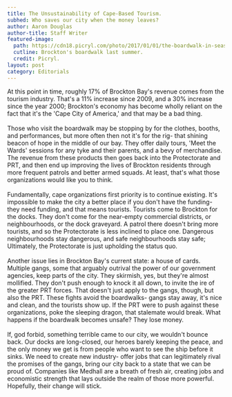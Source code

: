 ```yaml
---
title: The Unsustainability of Cape-Based Tourism.
subhed: Who saves our city when the money leaves?
author: Aaron Douglas
author-title: Staff Writer
featured-image: 
  path: https://cdn18.picryl.com/photo/2017/01/01/the-boardwalk-in-seaside-heights-new-jersey-b1e1d0-1024.jpg
  cutline: Brockton's boardwalk last summer.
  credit: Picryl.
layout: post
category: Editorials
---
```


<p class="article">At this point in time, roughly 17% of Brockton Bay's revenue comes from the tourism industry. That's a 11% increase since 2009, and a 30% increase since the year 2000; Brockton's economy has become wholly reliant on the fact that it's the 'Cape City of America,' and that may be a bad thing.
<br/><br/>
Those who visit the boardwalk may be stopping by for the clothes, booths, and performances, but more often then not it's for the rig- that shining beacon of hope in the middle of our bay. They offer daily tours, 'Meet the Wards' sessions for any tyke and their parents, and a bevy of merchandise. The revenue from these products then goes back into the Protectorate and PRT, and then end up improving the lives of Brockton residents through more frequent patrols and better armed squads. At least, that's what those organizations would like you to think.
<br/><br/>
Fundamentally, cape organizations first priority is to continue existing. It's impossible to make the city a better place if you don't have the funding- they need funding, and that means tourists. Tourists come to Brockton for the docks. They don't come for the near-empty commercial districts, or neighbourhoods, or the dock graveyard. A patrol there doesn't bring more tourists, and so the Protectorate is less inclined to place one. Dangerous neighbourhoods stay dangerous, and safe neighbourhoods stay safe; Ultimately, the Protectorate is just upholding the status quo.
<br/><br/>
Another issue lies in Brockton Bay's current state: a house of cards. Multiple gangs, some that arguably outrival the power of our government agencies, keep parts of the city. They skirmish, yes, but they're almost mollified. They don't push enough to knock it all down, to invite the ire of the greater PRT forces. That doesn't just apply to the gangs, though, but also the PRT. These fights avoid the boardwalks- gangs stay away, it's nice and clean, and the tourists show up. If the PRT were to push against these organizations, poke the sleeping dragon, that stalemate would break. What happens if the boardwalk becomes unsafe? They lose money. 
<br/><br/>
If, god forbid, something terrible came to our city, we wouldn't bounce back. Our docks are long-closed, our heroes barely keeping the peace, and the only money we get is from people who want to see the ship before it sinks. We need to create new industry- offer jobs that can legitimately rival the promises of the gangs, bring our city back to a state that we can be proud of. Companies like Medhall are a breath of fresh air, creating jobs and economistic strength that lays outside the realm of those more powerful. Hopefully, their change will stick.</p>